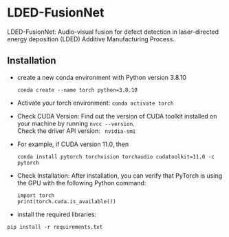 # LDED-FusionNet
 LDED-FusionNet: Audio-visual fusion for defect detection in laser-directed energy deposition (LDED) Additive Manufacturing Process.

 ## Installation

 - create a new conda environment with Python version 3.8.10
    ```
    conda create --name torch python=3.8.10
    ```  
- Activate your torch environment: ```conda activate torch```
- Check CUDA Version: Find out the version of CUDA toolkit installed on your machine by running ```nvcc --version```.   
Check the driver API version: ` nvidia-smi`
- For example, if CUDA version 11.0, then
    ```
    conda install pytorch torchvision torchaudio cudatoolkit=11.0 -c pytorch
    ```
- Check Installation: After installation, you can verify that PyTorch is using the GPU with the following Python command:
    ```
    import torch
    print(torch.cuda.is_available())
    ```

- install the required libraries:
```
pip install -r requirements.txt
```
